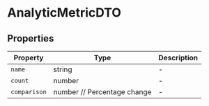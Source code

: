 # AnalyticMetricDTO

## Properties

| Property | Type | Description |
|----------|------|-------------|
| `name` | string | - |
| `count` | number | - |
| `comparison` | number // Percentage change | - |
